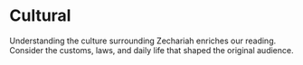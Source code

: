 # Cultural

Understanding the culture surrounding Zechariah enriches our reading. Consider the customs, laws, and daily life that shaped the original audience.

